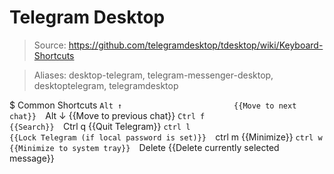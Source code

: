 # Telegram Desktop

> Source: https://github.com/telegramdesktop/tdesktop/wiki/Keyboard-Shortcuts

> Aliases: desktop-telegram, telegram-messenger-desktop, desktoptelegram, telegramdesktop

$ Common Shortcuts
    `Alt ↑                         {{Move to next chat}} 
    `Alt ↓                         {{Move to previous chat}} 
    `Ctrl f                        {{Search}} 
    `Ctrl q                        {{Quit Telegram}} 
    `ctrl l                        {{Lock Telegram (if local password is set)}} 
    `ctrl m                        {{Minimize}} 
    `ctrl w                        {{Minimize to system tray}} 
    `Delete                        {{Delete currently selected message}} 

